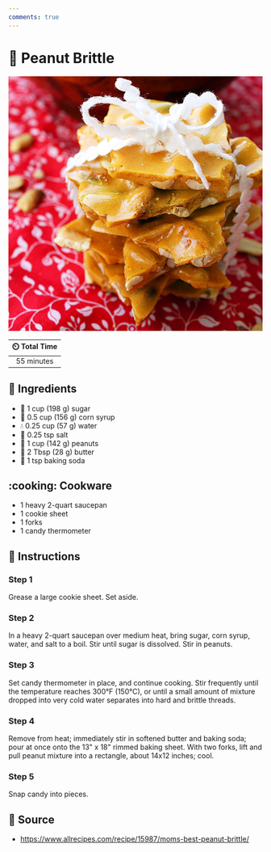 ```yaml
---
comments: true
---
```

# :peanuts: Peanut Brittle

![Peanut Brittle](../assets/images/peanut-brittle.jpg)

| :timer_clock: Total Time |
|:-----------------------: |
| 55 minutes |

## :salt: Ingredients

- :candy: 1 cup (198 g) sugar
- :corn: 0.5 cup (156 g) corn syrup
- :droplet: 0.25 cup (57 g) water
- :salt: 0.25 tsp salt
- :peanuts: 1 cup (142 g) peanuts
- :butter: 2 Tbsp (28 g) butter
- :cup_with_straw: 1 tsp baking soda

## :cooking: Cookware

- 1 heavy 2-quart saucepan
- 1 cookie sheet
- 1 forks
- 1 candy thermometer

## :pencil: Instructions

### Step 1

Grease a large cookie sheet. Set aside.

### Step 2

In a heavy 2-quart saucepan over medium heat, bring sugar, corn syrup, water, and salt to a boil. Stir until sugar is
dissolved. Stir in peanuts.

### Step 3

Set candy thermometer in place, and continue cooking. Stir frequently until the temperature reaches 300°F (150°C), or
until a small amount of mixture dropped into very cold water separates into hard and brittle threads.

### Step 4

Remove from heat; immediately stir in softened butter and baking soda; pour at once onto the 13" x 18" rimmed baking
sheet. With two forks, lift and pull peanut mixture into a rectangle, about 14x12 inches; cool.

### Step 5

Snap candy into pieces.

## :link: Source

- <https://www.allrecipes.com/recipe/15987/moms-best-peanut-brittle/>

